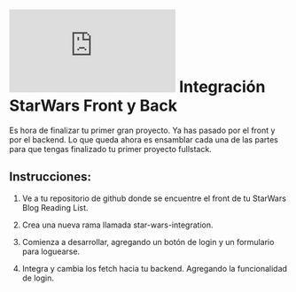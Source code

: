 # ![alt text](https://assets.breatheco.de/apis/img/images.php?blob&random&cat=icon&tags=breathecode,32) Integración StarWars Front y Back

Es hora de finalizar tu primer gran proyecto. Ya has pasado por el front y por el backend. Lo que queda ahora es ensamblar cada una de las partes para que tengas finalizado tu primer proyecto fullstack.

## Instrucciones:

1. Ve a tu repositorio de github donde se encuentre el front de tu StarWars Blog Reading List. 

2. Crea una nueva rama llamada star-wars-integration.

3. Comienza a desarrollar, agregando un botón de login y un formulario para loguearse.

4. Integra y cambia los fetch hacia tu backend. Agregando la funcionalidad de login. 


